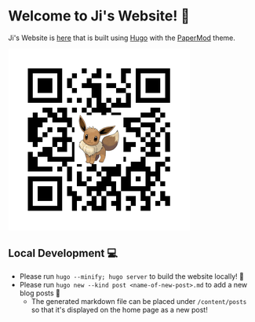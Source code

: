 # Welcome to Ji's Website! 🎨
Ji's Website is [here](https://jimolloy.com/) that is built using [Hugo](https://gohugo.io/) with the [PaperMod](https://github.com/adityatelange/hugo-PaperMod/) theme.

![alt text](/assets/ji-blog-qr.png)

## Local Development 💻
- Please run `hugo --minify; hugo server` to build the website locally! 🚀
- Please run `hugo new --kind post <name-of-new-post>.md` to add a new blog posts 🍜 
    - The generated markdown file can be placed under `/content/posts` so that it's displayed on the home page as a new post!
